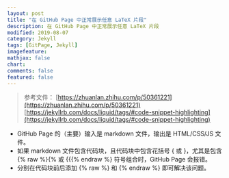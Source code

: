 ```yaml
---
layout: post
title: "在 GitHub Page 中正常展示任意 LaTeX 片段"
description: 在 GitHub Page 中正常展示任意 LaTeX 片段
modified: 2019-08-07
category: Jekyll
tags: [GitPage, Jekyll]
imagefeature:
mathjax: false
chart:
comments: false
featured: false
---
```


> 参考文件：
> [https://zhuanlan.zhihu.com/p/50361221](https://zhuanlan.zhihu.com/p/50361221)
> [https://jekyllrb.com/docs/liquid/tags/#code-snippet-highlighting](https://jekyllrb.com/docs/liquid/tags/#code-snippet-highlighting)

- GitHub Page 的（主要）输入是 markdown 文件，输出是 HTML/CSS/JS 文件。
- 如果 markdown 文件包含代码块，且代码块中包含花括号 { 或 }，尤其是包含 {% raw %}{% 或 {{{% endraw %} 符号组合时，GitHub Page 会报错。
- 分别在代码块前后添加 {% raw %} 和 {% endraw %} 即可解决该问题。
